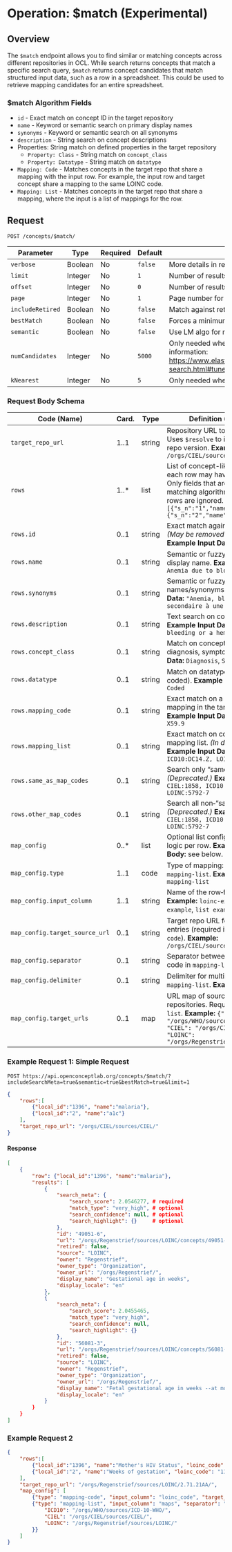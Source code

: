 # Operation: $match (Experimental)

## Overview

The `$match` endpoint allows you to find similar or matching concepts across different repositories in OCL. While search returns concepts that match a specific search query, `$match` returns concept candidates that match structured input data, such as a row in a spreadsheet. This could be used to retrieve mapping candidates for an entire spreadsheet.

### $match Algorithm Fields
- `id` - Exact match on concept ID in the target repository
- `name` - Keyword or semantic search on primary display names
- `synonyms` - Keyword or semantic search on all synonyms
- `description` - String search on concept descriptions
- Properties: String match on defined properties in the target repository
  - `Property: Class` - String match on `concept_class`
  - `Property: Datatype` - String match on `datatype`
- `Mapping: Code` - Matches concepts in the target repo that share a mapping with the input row. For example, the input row and target concept share a mapping to the same LOINC code.
- `Mapping: List` - Matches concepts in the target repo that share a mapping, where the input is a list of mappings for the row.

## Request
```
POST /concepts/$match/
```

| Parameter | Type | Required | Default | Description |
|-----------|------|----------|---------|-------------|
| `verbose` | Boolean | No | `false` | More details in results (concept details) |
| `limit` | Integer | No | `1` | Number of results to be returned or page size |
| `offset` | Integer | No | `0` | Number of results to skip |
| `page` | Integer | No | `1` | Page number for paginated results |
| `includeRetired` | Boolean | No | `false` | Match against retired concepts as well |
| `bestMatch` | Boolean | No | `false` | Forces a minimum search score threshold to be applied |
| `semantic` | Boolean | No | `false` | Use LM algo for matching |
| `numCandidates` | Integer | No | `5000` | Only needed when semantic=true. Range: 1 to 5000. For more information: https://www.elastic.co/guide/en/elasticsearch/reference/current/knn-search.html#tune-approximate-knn-for-speed-accuracy |
| `kNearest` | Integer | No | `5` | Only needed when semantic=true. Range: 1 to 10 |

### Request Body Schema

| **Code (Name)**                | **Card.** | **Type**             | **Definition (Description)**                                                                                                                                                                                         |
| ------------------------------ | --------- | -------------------- | -------------------------------------------------------------------------------------------------------------------------------------------------------------------------------------------------------------------- |
| `target_repo_url`              | 1..1      | string               | Repository URL to match against. Uses `$resolve` to identify the specific repo version. **Example:** `/orgs/CIEL/sources/CIEL/`                                                                                      |
| `rows`                         | 1..\*     | list      | List of concept-like key-value pairs; each row may have different fields. Only fields that are recognized by the matching algorithm are used, all other rows are ignored. **Example:** `[{"s_n":"1","name":"malaria"},{"s_n":"2","name":"blood type"}]`                                                            |
| `rows.id`                      | 0..1      | string               | Exact match against a concept ID. *(May be removed in future versions.)* **Example Input Data:** `12`, `57`, `A01.1`                                                                                                 |
| `rows.name`                    | 0..1      | string               | Semantic or fuzzy search on primary display name. **Example Input Data:** `Anemia due to blood loss`                                                                                                                 |
| `rows.synonyms`                | 0..1     | string               | Semantic or fuzzy search across all names/synonyms. **Example Input Data:** `"Anemia, blood loss", "Anémie secondaire à une hémorragie"`                                                                           |
| `rows.description`             | 0..1      | string               | Text search on concept descriptions. **Example Input Data:** `"Anemia due to bleeding or a hemorrhagic process"`                                                                                                     |
| `rows.concept_class`           | 0..1      | string               | Match on concept class (e.g., diagnosis, symptom). **Example Input Data:** `Diagnosis`, `Symptom`                                                                                                                    |
| `rows.datatype`                | 0..1      | string               | Match on datatype (e.g., numeric, coded). **Example Input Data:** `Numeric`, `Coded`                                                                                                                                 |
| `rows.mapping_code`            | 0..1      | string               | Exact match on a concept ID or mapping in the target repo version. **Example Input Data:** `D50.0`, `Z87.5`, `X59.9`                                                                                                 |
| `rows.mapping_list`            | 0..1      | string               | Exact match on comma‑separated mapping list. *(In development.)* **Example Input Data:** `CIEL:1858, ICD10:DC14.Z, LOINC:5792-7`                                                                                     |
| `rows.same_as_map_codes`       | 0..1      | string               | Search only “same as” mappings. *(Deprecated.)* **Example Input Data:** `CIEL:1858, ICD10:DC14.Z, LOINC:5792-7`                                                                                                      |
| `rows.other_map_codes`         | 0..1      | string               | Search all non‑“same as” mappings. *(Deprecated.)* **Example Input Data:** `CIEL:1858, ICD10:DC14.Z, LOINC:5792-7`                                                                                                   |
| `map_config`                   | 0..\*     | list      | Optional list configuring mapping logic per row. **Example from Request Body:** see below.                                                                                                                           |
| `map_config.type`              | 1..1      | code                 | Type of mapping: `mapping-code` or `mapping-list`. **Example:** `mapping-code`, `mapping-list`                                                                                                                       |
| `map_config.input_column`      | 1..1      | string               | Name of the row‑field to use. **Example:** `loinc-example`, `icd10-example`, `list example`                                                                                                                          |
| `map_config.target_source_url` | 0..1      | string               | Target repo URL for `mapping-code` entries (required if type is `mapping-code`). **Example:** `/orgs/CIEL/sources/CIEL/`                                                                                             |
| `map_config.separator`         | 0..1      | string               | Separator between source name and code in `mapping-list`. **Example:** `:`                                                                                                                                           |
| `map_config.delimiter`         | 0..1      | string               | Delimiter for multiple mappings in `mapping-list`. **Example:** `,`                                                                                                                                                  |
| `map_config.target_urls`       | 0..1      | map                  | URL map of source mnemonics to repositories. Required for `mapping-list`. **Example:** `{"ICD10": "/orgs/WHO/sources/ICD-10-WHO/", "CIEL": "/orgs/CIEL/sources/CIEL/", "LOINC": "/orgs/Regenstrief/sources/LOINC/"}` |


### Example Request 1: Simple Request
```
POST https://api.openconceptlab.org/concepts/$match/?includeSearchMeta=true&semantic=true&bestMatch=true&limit=1
```
```json
{
    "rows":[
        {"local_id":"1396", "name":"malaria"},
        {"local_id":"2", "name":"a1c"}
    ],
    "target_repo_url": "/orgs/CIEL/sources/CIEL/"
}
```

#### Response
```json
[
    {
        "row": {"local_id":"1396", "name":"malaria"},
        "results": [
            {
                "search_meta": {
                    "search_score": 2.0546277, # required
                    "match_type": "very_high", # optional
                    "search_confidence": null, # optional
                    "search_highlight": {}     # optional
                },
                "id": "49051-6",
                "url": "/orgs/Regenstrief/sources/LOINC/concepts/49051-6/",
                "retired": false,
                "source": "LOINC",
                "owner": "Regenstrief",
                "owner_type": "Organization",
                "owner_url": "/orgs/Regenstrief/",
                "display_name": "Gestational age in weeks",
                "display_locale": "en"
            },
            {
                "search_meta": {
                    "search_score": 2.0455465,
                    "match_type": "very_high",
                    "search_confidence": null,
                    "search_highlight": {}
                },
                "id": "56081-3",
                "url": "/orgs/Regenstrief/sources/LOINC/concepts/56081-3/",
                "retired": false,
                "source": "LOINC",
                "owner": "Regenstrief",
                "owner_type": "Organization",
                "owner_url": "/orgs/Regenstrief/",
                "display_name": "Fetal gestational age in weeks --at most recent delivery",
                "display_locale": "en"
            }
        }
    }
]
```


### Example Request 2

```json
{
    "rows":[
        {"local_id":"1396", "name":"Mother's HIV Status", "loinc_code": "75179-2"},
        {"local_id":"2", "name":"Weeks of gestation", "loinc_code": "11884-4"}
    ],
    "target_repo_url": "/orgs/Regenstrief/sources/LOINC/2.71.21AA/",
    "map_config": [
        {"type": "mapping-code", "input_column": "loinc_code", "target_source_url": "/orgs/CIEL/sources/CIEL/"},
        {"type": "mapping-list", "input_column": "maps", "separator": ":", "delimiter": ",", "target_urls": {
            "ICD10": "/orgs/WHO/sources/ICD-10-WHO/",
            "CIEL": "/orgs/CIEL/sources/CIEL/",
            "LOINC": "/orgs/Regenstrief/sources/LOINC/"
        }}
    ]
}
```
